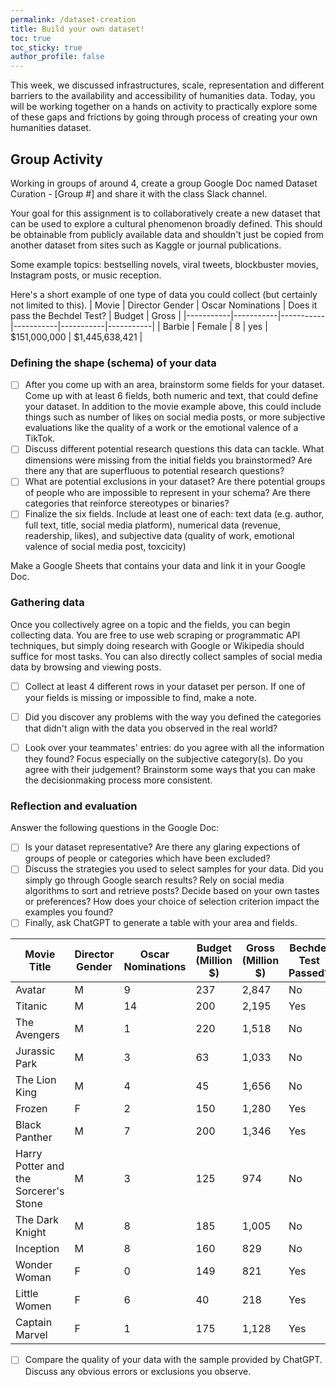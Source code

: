 ```yaml
---
permalink: /dataset-creation
title: Build your own dataset! 
toc: true
toc_sticky: true
author_profile: false
---
```


This week, we discussed infrastructures, scale, representation and different barriers to the availability and accessibility of humanities data. Today, you will be working together on a hands on activity to practically explore some of these gaps and frictions by going through process of creating your own humanities dataset. 


## Group Activity

Working in groups of around 4, create a group Google Doc named Dataset Curation - [Group #] and share it with the class Slack channel.

Your goal for this assignment is to collaboratively create a new dataset that can be used to explore a cultural phenomenon broadly defined. This should be obtainable from publicly available data and shouldn't just be copied from another dataset from sites such as Kaggle or journal publications.

Some example topics: bestselling novels, viral tweets, blockbuster movies, Instagram posts, or music reception. 

Here's a short example of one type of data you could collect (but certainly not limited to this).
| Movie      | Director Gender | Oscar Nominations      | Does it pass the Bechdel Test? | Budget | Gross |
|-----------|-----------|-----------|-----------|-----------|-----------|
| Barbie | Female | 8 | yes | $151,000,000 | $1,445,638,421 |


### Defining the shape (schema) of your data

- [ ] After you come up with an area, brainstorm some fields for your dataset. Come up with at least 6 fields, both numeric and text, that could define your dataset. In addition to the movie example above, this could include things such as number of likes on social media posts, or more subjective evaluations like the quality of a work or the emotional valence of a TikTok. 
- [ ] Discuss different potential research questions this data can tackle. What dimensions were missing from the initial fields you brainstormed? Are there any that are superfluous to potential research questions?
- [ ] What are potential exclusions in your dataset? Are there potential groups of people who are impossible to represent in your schema? Are there categories that reinforce stereotypes or binaries?
- [ ] Finalize the six fields. Include at least one of each: text data (e.g. author, full text, title, social media platform), numerical data (revenue, readership, likes), and subjective data (quality of work, emotional valence of social media post, toxcicity)

Make a Google Sheets that contains your data and link it in your Google Doc. 


### Gathering data

Once you collectively agree on a topic and the fields, you can begin collecting data. 
You are free to use web scraping or programmatic API techniques, but simply doing research with Google or Wikipedia should suffice for most tasks. 
You can also directly collect samples of social media data by browsing and viewing posts. 

- [ ] Collect at least 4 different rows in your dataset per person. If one of your fields is missing or impossible to find, make a note. 
- [ ] Did you discover any problems with the way you defined the categories that didn't align with the data you observed in the real world? 
- [ ] Look over your teammates' entries: do you agree with all the information they found? Focus especially on the subjective category(s). Do you agree with their judgement? Brainstorm some ways that you can make the decisionmaking process more consistent. 


### Reflection and evaluation
Answer the following questions in the Google Doc:
- [ ] Is your dataset representative? Are there any glaring expections of groups of people or categories which have been excluded?
- [ ] Discuss the strategies you used to select samples for your data. Did you simply go through Google search results? Rely on social media algorithms to sort and retrieve posts? Decide based on your own tastes or preferences? How does your choice of selection criterion impact the examples you found?
- [ ] Finally, ask ChatGPT to generate a table with your area and fields.

| Movie Title      | Director Gender | Oscar Nominations | Budget (Million $) | Gross (Million $) | Bechdel Test Passed? |
|------------------|-----------------|-------------------|--------------------|-------------------|----------------------|
| Avatar           | M               | 9                 | 237                | 2,847             | No                   |
| Titanic          | M               | 14                | 200                | 2,195             | Yes                  |
| The Avengers     | M               | 1                 | 220                | 1,518             | No                   |
| Jurassic Park    | M               | 3                 | 63                 | 1,033             | No                   |
| The Lion King    | M               | 4                 | 45                 | 1,656             | No                   |
| Frozen           | F               | 2                 | 150                | 1,280             | Yes                  |
| Black Panther    | M               | 7                 | 200                | 1,346             | Yes                  |
| Harry Potter and the Sorcerer's Stone | M  | 3           | 125                | 974               | No                   |
| The Dark Knight  | M               | 8                 | 185                | 1,005             | No                   |
| Inception        | M               | 8                 | 160                | 829               | No                   |
| Wonder Woman     | F               | 0                 | 149                | 821               | Yes                  |
| Little Women     | F               | 6                 | 40                 | 218               | Yes                  |
| Captain Marvel   | F               | 1                 | 175                | 1,128             | Yes                  |

- [ ] Compare the quality of your data with the sample provided by ChatGPT. Discuss any obvious errors or exclusions you observe. 
